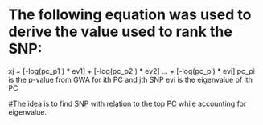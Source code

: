 # The following equation was used to derive the value used to rank the SNP:
xj = [-log(pc_p1 ) * ev1] + [-log(pc_p2 ) * ev2] … + [-log(pc_pi) * evi]
  pc_pi is the p-value from GWA for  ith PC and jth SNP
  evi   is the eigenvalue of ith PC

#The idea is to find SNP with relation to the top PC while accounting for eigenvalue.
